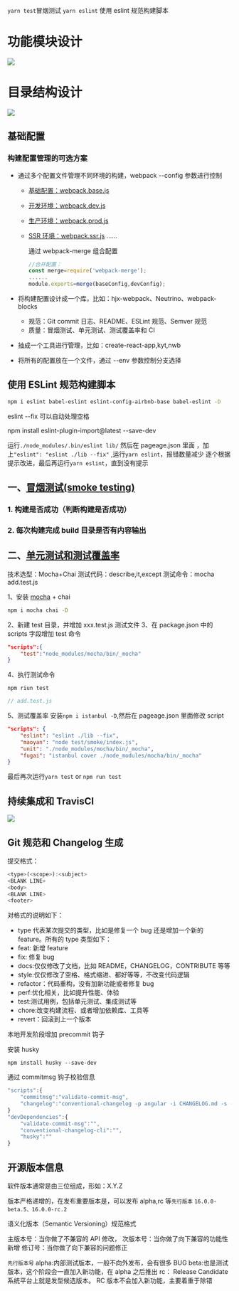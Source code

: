 `yarn test`冒烟测试
`yarn eslint` 使用 eslint 规范构建脚本

# 功能模块设计

![](./document/1567160041316.jpg)

# 目录结构设计

![](./document/1567160192133.jpg)

## 基础配置

### 构建配置管理的可选方案

-   通过多个配置文件管理不同环境的构建，webpack --config 参数进行控制

    -   [基础配置：webpack.base.js](./builder-webpack/lib/readme.base.md)
    -   [开发环境：webpack.dev.js](./builder-webpack/lib/readme.dev.md)
    -   [生产环境：webpack.prod.js](./builder-webpack/lib/readme.prod.md)
    -   [SSR 环境：webpack.ssr.js](./builder-webpack/lib/readme.ssr.md)
        ......

        通过 webpack-merge 组合配置

        ```javascript
        //合并配置：
        const merge=require('webpack-merge');
        ......
        module.exports=merge(baseConfig,devConfig);
        ```

-   将构建配置设计成一个库，比如：hjx-webpack、Neutrino、webpack-blocks

    -   规范：Git commit 日志、README、ESLint 规范、Semver 规范
    -   质量：冒烟测试、单元测试、测试覆盖率和 CI

-   抽成一个工具进行管理，比如：create-react-app,kyt,nwb
-   将所有的配置放在一个文件，通过 --env 参数控制分支选择

## 使用 ESLint 规范构建脚本

```bash
npm i eslint babel-eslint eslint-config-airbnb-base babel-eslint -D
```

eslint --fix 可以自动处理空格

npm install eslint-plugin-import@latest --save-dev

运行`./node_modules/.bin/eslint lib/`
然后在 pageage.json 里面 ，加上`"eslint": "eslint ./lib --fix"` ,运行`yarn eslint`，报错数量减少
逐个根据提示改进，最后再运行`yarn eslint`，直到没有提示

## 一、[冒烟测试(smoke testing)](./builder-webpack/test/smoke/readme.md)

### 1. 构建是否成功（判断构建是否成功）

### 2. 每次构建完成 build 目录是否有内容输出

## 二、[单元测试和测试覆盖率](./builder-webpack/test/readme.md)

技术选型：Mocha+Chai
测试代码：describe,it,except
测试命令：mocha add.test.js

1、安装 [mocha](https://mochajs.org/) + chai

```bash
npm i mocha chai -D
```

2、新建 test 目录，并增加 xxx.test.js 测试文件
3、在 package.json 中的 scripts 字段增加 test 命令

```json
"scripts":{
    "test":"node_modules/mocha/bin/_mocha"
}
```

4、执行测试命令

```bash
npm riun test
```

```javascript
// add.test.js
```

5、测试覆盖率 安装`npm i istanbul -D`,然后在 pageage.json 里面修改 script

```json
"scripts": {
    "eslint": "eslint ./lib --fix",
    "maoyan": "node test/smoke/index.js",
    "unit": "./node_modules/mocha/bin/_mocha",
    "fugai": "istanbul cover ./node_modules/mocha/bin/_mocha"
}
```

最后再次运行`yarn test` or `npm run test`

## 持续集成和 TravisCI

![](./document/1567474973608.jpg)

## Git 规范和 Changelog 生成

提交格式：

```javascript
<type>(<scope>):<subject>
<BLANK LINE>
<body>
<BLANK LINE>
<footer>
```

对格式的说明如下：

-   type 代表某次提交的类型，比如是修复一个 bug 还是增加一个新的 feature。所有的 type 类型如下：
-   feat: 新增 feature
-   fix: 修复 bug
-   docs:仅仅修改了文档，比如 README，CHANGELOG，CONTRIBUTE 等等
-   style:仅仅修改了空格、格式缩进、都好等等，不改变代码逻辑
-   refactor：代码重构，没有加新功能或者修复 bug
-   perf:优化相关，比如提升性能、体验
-   test:测试用例，包括单元测试、集成测试等
-   chore:改变构建流程、或者增加依赖库、工具等
-   revert：回滚到上一个版本

本地开发阶段增加 precommit 钩子

安装 husky

`npm install husky --save-dev`

通过 commitmsg 钩子校验信息

```javascript
"scripts":{
    "commitmsg":"validate-commit-msg",
    "changelog":"conventional-changelog -p angular -i CHANGELOG.md -s -r 0"
}
"devDependencies":{
    "validate-commit-msg":"",
    "conventional-changelog-cli":"",
    "husky":""
}
```

## 开源版本信息

软件版本通常是由三位组成，形如：X.Y.Z

版本严格递增的，在发布重要版本是，可以发布 alpha,rc 等`先行版本` `16.0.0-beta.5、16.0.0-rc.2`

语义化版本（Semantic Versioning）规范格式

主版本号：当你做了不兼容的 API 修改，
次版本号：当你做了向下兼容的功能性新增
修订号：当你做了向下兼容的问题修正

`先行版本号`
alpha:内部测试版本，一般不向外发布，会有很多 BUG
beta:也是测试版本，这个阶段会一直加入新功能，在 alpha 之后推出
rc： Release Candidate 系统平台上就是发型候选版本。 RC 版本不会加入新功能，主要着重于除错

